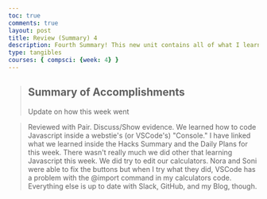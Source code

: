 ```yaml
---
toc: true
comments: true
layout: post
title: Review (Summary) 4
description: Fourth Summary! This new unit contains all of what I learned this week.
type: tangibles
courses: { compsci: {week: 4} }
---
```


> ## Summary of Accomplishments
> Update on how this week went

> Reviewed with Pair. Discuss/Show evidence.
We learned how to code Javascript inside a webstie's (or VSCode's) "Console." I have linked what we learned inside the Hacks Summary and the Daily Plans for this week.
There wasn't really much we did other that learning Javascript this week. We did try to edit our calculators. Nora and Soni were able to fix the buttons but when I try what they did, VSCode has a problem with the @import command in my calculators code. Everything else is up to date with Slack, GitHub, and my Blog, though.